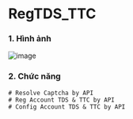 # RegTDS_TTC

### 1. Hình ảnh

![image](https://github.com/user-attachments/assets/a3658a70-d069-4f2e-a078-a598048b244c)

### 2. Chức năng
```
# Resolve Captcha by API
# Reg Account TDS & TTC by API
# Config Account TDS & TTC by API
```


